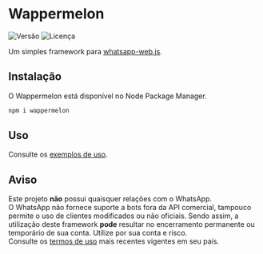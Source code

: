 # Wappermelon

![Versão](https://img.shields.io/npm/v/wappermelon?style=flat-square)
![Licença](https://img.shields.io/github/license/wictornogueira/wappermelon?style=flat-square)

Um simples framework para [whatsapp-web.js](https://github.com/pedroslopez/whatsapp-web.js/).

## Instalação

O Wappermelon está disponível no Node Package Manager.

```bash
npm i wappermelon
```

## Uso

Consulte os [exemplos de uso](https://github.com/wictornogueira/wappermelon/tree/main/examples).

## Aviso

Este projeto **não** possui quaisquer relações com o WhatsApp.  
O WhatsApp não fornece suporte a bots fora da API comercial, tampouco permite o uso de clientes modificados ou não oficiais. Sendo assim, a utilização deste framework **pode** resultar no encerramento permanente ou temporário de sua conta. Utilize por sua conta e risco.  
Consulte os [termos de uso](https://www.whatsapp.com/legal/) mais recentes vigentes em seu país.
